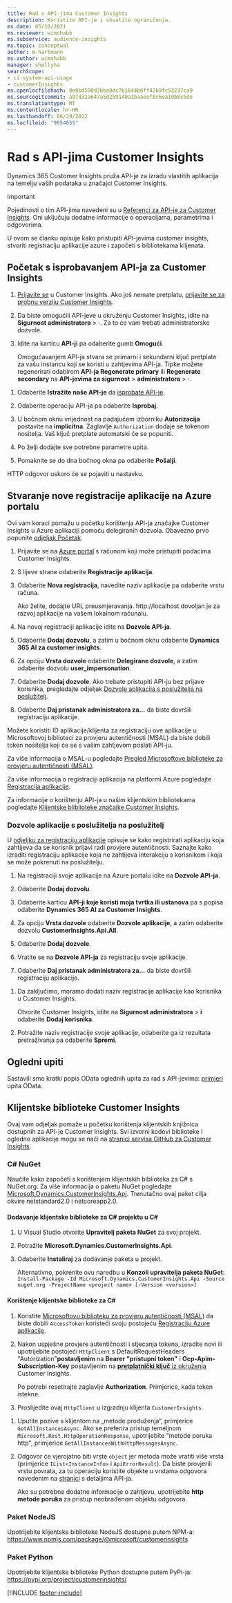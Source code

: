 ```yaml
---
title: Rad s API-jima Customer Insights
description: Koristite API-je i shvatite ograničenja.
ms.date: 05/10/2021
ms.reviewer: wimohabb
ms.subservice: audience-insights
ms.topic: conceptual
author: m-hartmann
ms.author: wimohabb
manager: shellyha
searchScope:
- ci-system-api-usage
- customerInsights
ms.openlocfilehash: 8e8bd590d3bba9dc7b1644b6ff42b9fc53237ca9
ms.sourcegitcommit: a97d31a647a5d259140a1baaeef8c6ea10b8cbde
ms.translationtype: MT
ms.contentlocale: hr-HR
ms.lasthandoff: 06/29/2022
ms.locfileid: "9054055"
---
```

# <a name="work-with-customer-insights-apis"></a>Rad s API-jima Customer Insights

Dynamics 365 Customer Insights pruža API-je za izradu vlastitih aplikacija na temelju vaših podataka u značajci Customer Insights.

> [!IMPORTANT]
> Pojedinosti o tim API-jima navedeni su u [Referenci za API-je za Customer Insights](https://developer.ci.ai.dynamics.com/api-details#api=CustomerInsights). Oni uključuju dodatne informacije o operacijama, parametrima i odgovorima.

U ovom se članku opisuje kako pristupiti API-jevima customer insights, stvoriti registraciju aplikacije azure i započeti s bibliotekama klijenata.

## <a name="get-started-trying-the-customer-insights-apis"></a>Početak s isprobavanjem API-ja za Customer Insights

1. [Prijavite se](https://home.ci.ai.dynamics.com) u Customer Insights. Ako još nemate pretplatu, [prijavite se za probnu verziju Customer Insights](https://aka.ms/tryci).

1. Da biste omogućili API-jeve u okruženju Customer Insights, idite na **Sigurnost administratora** > **·**. Za to će vam trebati administratorske dozvole.

1. Idite na karticu **API-ji** pa odaberite gumb **Omogući**.    
 
   Omogućavanjem API-ja stvara se primarni i sekundarni ključ pretplate za vašu instancu koji se koristi u zahtjevima API-ja. Tipke možete regenerirati odabirom **API-ja Regenerate primary** ili **Regenerate secondary** na **API-jevima za sigurnost** > **administratora** > **·**.

<!--  :::image type="content" source="media/enable-apis.gif" alt-text="Enable Customer Insights APIs."::: -->

1. Odaberite **Istražite naše API-je** da [isprobate API-je](https://developer.ci.ai.dynamics.com/api-details#api=CustomerInsights&operation=Get-all-instances).

1. Odaberite operaciju API-ja pa odaberite **Isprobaj**.

1. U bočnom oknu vrijednost na padajućem izborniku **Autorizacija** postavite na **implicitna**. Zaglavlje `Authorization` dodaje se tokenom nositelja. Vaš ključ pretplate automatski će se popuniti.
  
1. Po želji dodajte sve potrebne parametre upita.

1. Pomaknite se do dna bočnog okna pa odaberite **Pošalji**.

HTTP odgovor uskoro će se pojaviti u nastavku.

<!--   :::image type="content" source="media/try-apis.gif" alt-text="How to test the APIs."::: -->

## <a name="create-a-new-app-registration-in-the-azure-portal"></a>Stvaranje nove registracije aplikacije na Azure portalu

Ovi vam koraci pomažu u početku korištenja API-ja značajke Customer Insights u Azure aplikaciji pomoću delegiranih dozvola. Obavezno prvo popunite [odjeljak Početak](#get-started-trying-the-customer-insights-apis).

1. Prijavite se na [Azure portal](https://portal.azure.com) s računom koji može pristupiti podacima Customer Insights.

1. S lijeve strane odaberite **Registracije aplikacija**.

1. Odaberite **Nova registracija**, navedite naziv aplikacije pa odaberite vrstu računa.

   Ako želite, dodajte URL preusmjeravanja. http://localhost dovoljan je za razvoj aplikacije na vašem lokalnom računalu.

1. Na novoj registraciji aplikacije idite na **Dozvole API-ja**.

1. Odaberite **Dodaj dozvolu**, a zatim u bočnom oknu odaberite **Dynamics 365 AI za customer insights**.

1. Za opciju **Vrsta dozvole** odaberite **Delegirane dozvole**, a zatim odaberite dozvolu **user_impersonation**.

1. Odaberite **Dodaj dozvole**. Ako trebate pristupiti API-ju bez prijave korisnika, pregledajte odjeljak [Dozvole aplikacija s poslužitelja na poslužitelj](#server-to-server-application-permissions).

1. Odaberite **Daj pristanak administratora za...** da biste dovršili registraciju aplikacije.

Možete koristiti ID aplikacije/klijenta za registraciju ove aplikacije u Microsoftovoj biblioteci za provjeru autentičnosti (MSAL) da biste dobili token nositelja koji će se s vašim zahtjevom poslati API-ju.

<!-- :::image type="content" source="media/grant-admin-consent.gif" alt-text="How to grant admin consent."::: -->

Za više informacija o MSAL-u pogledajte [Pregled Microsoftove biblioteke za provjeru autentičnosti (MSAL)](/azure/active-directory/develop/msal-overview).

Za više informacija o registraciji aplikacija na platformi Azure pogledajte [Registracija aplikacije](/graph/auth-register-app-v2).

Za informacije o korištenju API-ja u našim klijentskim bibliotekama pogledajte [Klijentske bliblioteke značajke Customer Insights](#customer-insights-client-libraries).

### <a name="server-to-server-application-permissions"></a>Dozvole aplikacije s poslužitelja na poslužitelj

U [odjeljku za registraciju aplikacije](#create-a-new-app-registration-in-the-azure-portal) opisuje se kako registrirati aplikaciju koja zahtijeva da se korisnik prijavi radi provjere autentičnosti. Saznajte kako izraditi registraciju aplikacije koja ne zahtijeva interakciju s korisnikom i koja se može pokrenuti na poslužitelju.

1. Na registraciji svoje aplikacije na Azure portalu idite na **Dozvole API-ja**.

1. Odaberite **Dodaj dozvolu**. 

1. Odaberite karticu **API-ji koje koristi moja tvrtka ili ustanova** pa s popisa odaberite **Dynamics 365 AI za Customer Insights**. 

1. Za opciju **Vrsta dozvole** odaberite **Dozvole aplikacije**, a zatim odaberite dozvolu **CustomerInsights.Api.All**.

1. Odaberite **Dodaj dozvole**.

1. Vratite se na **Dozvole API-ja** za registraciju svoje aplikacije.

1. Odaberite **Daj pristanak administratora za...** da biste dovršili registraciju aplikacije.

 <!--  :::image type="content" source="media/grant-admin-consent.gif" alt-text="How to grant admin consent."::: -->

1. Da zaključimo, moramo dodati naziv registracije aplikacije kao korisnika u Customer Insights.  
   
   Otvorite Customer Insights, idite na **Sigurnost administratora** > **i** odaberite **Dodaj korisnika**.

1. Potražite naziv registracije svoje aplikacije, odaberite ga iz rezultata pretraživanja pa odaberite **Spremi**.

## <a name="sample-queries"></a>Ogledni upiti

Sastavili smo kratki popis OData oglednih upita za rad s API-jevima: [primjeri](odata-examples.md) upita OData.

## <a name="customer-insights-client-libraries"></a>Klijentske biblioteke Customer Insights

Ovaj vam odjeljak pomaže u početku korištenja klijentskih knjižnica dostupnih za API-je Customer Insights. Svi izvorni kodovi biblioteke i ogledne aplikacije mogu se naći na [stranici servisa GitHub za Customer Insights](https://github.com/microsoft/Dynamics365-CustomerInsights-Client-Libraries). 

### <a name="c-nuget"></a>C# NuGet

Naučite kako započeti s korištenjem klijentskih biblioteka za C# s NuGet.org. Za više informacija o paketu NuGet pogledajte [Microsoft.Dynamics.CustomerInsights.Api](https://www.nuget.org/packages/Microsoft.Dynamics.CustomerInsights.Api/). Trenutačno ovaj paket cilja okvire netstandard2.0 i netcoreapp2.0.

#### <a name="add-the-c-client-library-to-a-c-project"></a>Dodavanje klijentske biblioteke za C# projektu u C#

1. U Visual Studio otvorite **Upravitelj paketa NuGet** za svoj projekt.

1. Potražite **Microsoft.Dynamics.CustomerInsights.Api**.

1. Odaberite **Instaliraj** za dodavanje paketa u projekt.
 
   Alternativno, pokrenite ovu naredbu u **Konzoli upravitelja paketa NuGet**: `Install-Package -Id Microsoft.Dynamics.CustomerInsights.Api -Source nuget.org -ProjectName <project name> [-Version <version>]`

 <!--  :::image type="content" source="media/visual-studio-nuget-package.gif" alt-text="Add NuGet package to Visual Studio project."::: -->

#### <a name="use-the-c-client-library"></a>Korištenje klijentske biblioteke za C#

1. Koristite [Microsoftovu biblioteku za provjeru autentičnosti (MSAL)](/azure/active-directory/develop/msal-overview) da biste dobili `AccessToken` koristeći svoju postojeću [Registraciju Azure aplikacije](#create-a-new-app-registration-in-the-azure-portal).

1. Nakon uspješne provjere autentičnosti i stjecanja tokena, izradite novi ili upotrijebite postojeći `HttpClient` s DefaultRequestHeaders "Autorization"**postavljenim** na **Bearer "pristupni token"** i **Ocp-Apim-Subscription-Key** postavljenim na [**pretplatnički ključ** iz okruženja](#get-started-trying-the-customer-insights-apis) Customer Insights.   
 
   Po potrebi resetirajte zaglavlje **Authorization**. Primjerice, kada token istekne.

1. Proslijedite ovaj `HttpClient` u izgradnju klijenta `CustomerInsights`.

<!--   :::image type="content" source="media/httpclient-sample.png" alt-text="Sample of httpclient."::: -->

1. Uputite pozive s klijentom na „metode produženja“, primjerice `GetAllInstancesAsync`. Ako se preferira pristup temeljnom `Microsoft.Rest.HttpOperationResponse`, upotrijebite "metode poruka http", primjerice `GetAllInstancesWithHttpMessagesAsync`.

1. Odgovor će vjerojatno biti vrste `object` jer metoda može vratiti više vrsta (primjerice `IList<InstanceInfo>` i `ApiErrorResult`). Da biste provjerili vrstu povrata, za tu operaciju koristite objekte u vrstama odgovora navedenim na [stranici](https://developer.ci.ai.dynamics.com/api-details#api=CustomerInsights) s detaljima API-ja.    
   
   Ako su potrebne dodatne informacije o zahtjevu, upotrijebite **http metode poruka** za pristup neobrađenom objektu odgovora.

### <a name="nodejs-package"></a>Paket NodeJS

Upotrijebite klijentske biblioteke NodeJS dostupne putem NPM-a: https://www.npmjs.com/package/@microsoft/customerinsights

### <a name="python-package"></a>Paket Python

Upotrijebite klijentske biblioteke Python dostupne putem PyPi-ja: https://pypi.org/project/customerinsights/

[!INCLUDE [footer-include](includes/footer-banner.md)]
